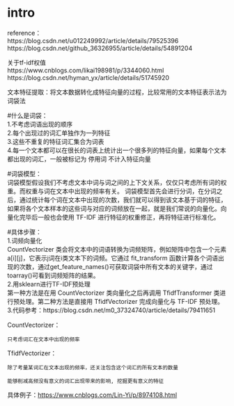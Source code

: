 # intro


<p>
reference：<br>
https://blog.csdn.net/u012249992/article/details/79525396<br>
https://blog.csdn.net/github_36326955/article/details/54891204<br>
<p>
关于tf-idf权值<br>
https://www.cnblogs.com/likai198981/p/3344060.html<br>
https://blog.csdn.net/hyman_yx/article/details/51745920<br>
</p>
<p>
文本特征提取：将文本数据转化成特征向量的过程，比较常用的文本特征表示法为词袋法

#什么是词袋：<br>
1.不考虑词语出现的顺序<br>
2.每个出现过的词汇单独作为一列特征<br>
3.这些不重复的特征词汇集合为词表<br>
4.每一个文本都可以在很长的词表上统计出一个很多列的特征向量，如果每个文本都出现的词汇，一般被标记为 停用词 不计入特征向量<br>
<p>
#词袋模型：<br>
    词袋模型假设我们不考虑文本中词与词之间的上下文关系，仅仅只考虑所有词的权重。而权重与词在文本中出现的频率有关。
    词袋模型首先会进行分词，在分词之后，通过统计每个词在文本中出现的次数，我们就可以得到该文本基于词的特征，如果将各个文本样本的这些词与对应的词频放在一起，就是我们常说的向量化。向量化完毕后一般也会使用 TF-IDF 进行特征的权重修正，再将特征进行标准化。
</p>
<p>
#具体步骤：<br>
    1.词频向量化<br>
    CountVectorizer 类会将文本中的词语转换为词频矩阵，例如矩阵中包含一个元素a[i][j]，它表示j词在i类文本下的词频。它通过 fit_transform 函数计算各个词语出现的次数，通过get_feature_names()可获取词袋中所有文本的关键字，通过 toarray()可看到词频矩阵的结果。<br>
    2.用sklearn进行TF-IDF预处理<br>
    第一种方法是在用 CountVectorizer 类向量化之后再调用 TfidfTransformer 类进行预处理。第二种方法是直接用 TfidfVectorizer 完成向量化与 TF-IDF 预处理。<br>
    3.代码参考：https://blog.csdn.net/m0_37324740/article/details/79411651<br>
</p>

CountVectorizer：

    只考虑词汇在文本中出现的频率
TfidfVectorizer：

    除了考量某词汇在文本出现的频率，还关注包含这个词汇的所有文本的数量

    能够削减高频没有意义的词汇出现带来的影响, 挖掘更有意义的特征

具体例子：https://www.cnblogs.com/Lin-Yi/p/8974108.html
</p>
</p>

